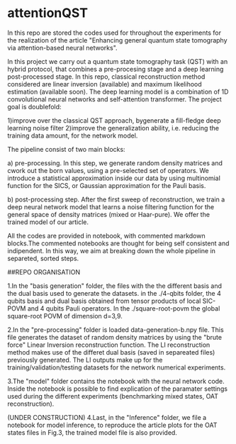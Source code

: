 # attentionQST

In this repo are stored the codes used for throughout the experiments for the realization of the article "Enhancing general quantum state tomography via attention-based neural networks".

In this project we carry out a quantum state tomography task (QST) with an hybrid protocol, that combines a pre-procesing stage and a deep learning post-processed stage. In this repo, classical reconstruction method considered are linear inversion (available) and maximum likelihood estimation (available soon).
The deep learning model is a combination of 1D convolutional neural networks and self-attention transformer. The project goal is doublefold:

1)improve over the classical QST approach, bygenerate a fill-fledge deep learning noise filter
2)improve the generalization ability, i.e. reducing the training data amount, for the network model.

The pipeline consist of two main blocks:

a) pre-processing. In this step, we generate random density matrices and cwork out the born values, using a pre-selected set of operators. We introduce a statistical approximation inside our data by using multinomial function for the SICS, or Gaussian approximation for the Pauli basis. 

b) post-processing step. After the first sweep of reconstruction, we train a deep neural network model that learns a noise filtering function for the general space of density matrices (mixed or Haar-pure).
We offer the trained model of our article.


All the codes are provided in notebook, with commented markdown blocks.The commented notebooks are thought for being self consistent and indipendent. In this way, we aim at breaking down the whole pipeline in separeted, sorted steps.


##REPO ORGANISATION


1.In the "basis generation" folder, the files with the the different basis and the dual basis used to generate the datasets. in the ./4-qbits folder, the 4 qubits basis and dual basis obtained from tensor products of local SIC-POVM and 4 qubits Pauli operators. In the ./square-root-povm the global square-root POVM of dimension d=3,9.

2.In the "pre-processing" folder is loaded data-generation-b.npy file. This file generates the dataset of random density matrices by using the "brute force" Linear Inversion reconstruction function. The LI reconstruction method makes use of the differet dual basis (saved in separeated files) previously generated.  The LI outputs make up for the training/validation/testing datasets for the network numerical experiments. 

3.The "model" folder contains the notebook with the neural network code. Inside the notebook is possible to find explication of the paramater settings used during the different experiments (benchmarking mixed states, OAT reconstruction).

(UNDER CONSTRUCTION)
4.Last, in the "Inference" folder, we file a notebook for model inference, to reproduce the article plots for the OAT states files in Fig.3, the trained model file is also provided. 
